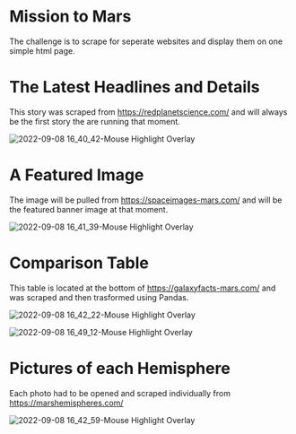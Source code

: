 # Mission to Mars

The challenge is to scrape for seperate websites and display them on one simple html page.

# The Latest Headlines and Details

This story was scraped from https://redplanetscience.com/ and will always be the first story the are running that moment.

![2022-09-08 16_40_42-Mouse Highlight Overlay](https://user-images.githubusercontent.com/100164773/189221759-a388cbfa-965a-440d-b6e2-5092da622238.png)


# A Featured Image

The image will be pulled from https://spaceimages-mars.com/ and will be the featured banner image at that moment.

![2022-09-08 16_41_39-Mouse Highlight Overlay](https://user-images.githubusercontent.com/100164773/189221882-87b8ede2-ed8d-4f4f-b548-854ad10da128.png)


# Comparison Table

This table is located at the bottom of https://galaxyfacts-mars.com/ and was scraped and then trasformed using Pandas.

![2022-09-08 16_42_22-Mouse Highlight Overlay](https://user-images.githubusercontent.com/100164773/189221994-3c5e0a3a-4a4f-4074-92ad-83d38e4de057.png)

![2022-09-08 16_49_12-Mouse Highlight Overlay](https://user-images.githubusercontent.com/100164773/189223333-b4bbf2aa-f0c4-406c-9171-56352c164068.png)



# Pictures of each Hemisphere

Each photo had to be opened and scraped individually from https://marshemispheres.com/

![2022-09-08 16_42_59-Mouse Highlight Overlay](https://user-images.githubusercontent.com/100164773/189222114-03a12e55-31b0-4372-b3d2-a6711ebe9e87.png)

